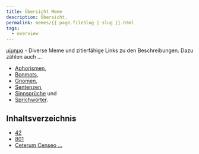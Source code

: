 ```yaml
---
title: Übersicht Meme
description: Übersicht.
permalink: memes/{{ page.fileSlug | slug }}.html
tags:
  - overview
---
```


[μίμημα](https://de.wikipedia.org/wiki/Mem) -  Diverse Meme und 
zitierfähige Links zu den Beschreibungen. Dazu zählen auch &hellip;
 - [Aphorismen](https://de.wikipedia.org/wiki/Aphorismus), 
 - [Bonmots](https://de.wikipedia.org/wiki/Bonmot), 
 - [Gnomen](https://de.wikipedia.org/wiki/Gnome_(Dichtung)), 
 - [Sentenzen](https://de.wikipedia.org/wiki/Sentenz), 
 - [Sinnsprüche](https://de.wikipedia.org/wiki/Sinnspruch) und 
 - [Sprichwörter](https://de.wikipedia.org/wiki/Sprichwort). 

## Inhaltsverzeichnis

- [42](https://blog.elektrolurch.net/memes/42.html)
- [801](https://blog.elektrolurch.net/memes/801.html)
- [Ceterum Censeo ...](https://blog.elektrolurch.net/memes/ceterum-censeo.html)
